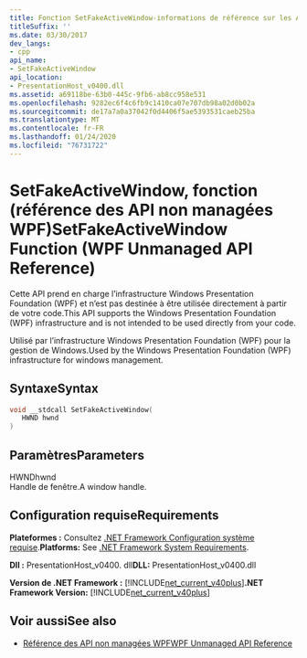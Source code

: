 ```yaml
---
title: Fonction SetFakeActiveWindow-informations de référence sur les API non managées WPF
titleSuffix: ''
ms.date: 03/30/2017
dev_langs:
- cpp
api_name:
- SetFakeActiveWindow
api_location:
- PresentationHost_v0400.dll
ms.assetid: a69118be-63b0-445c-9fb6-ab8cc958e531
ms.openlocfilehash: 9282ec6f4c6fb9c1410ca07e707db98a02d0b02a
ms.sourcegitcommit: de17a7a0a37042f0d4406f5ae5393531caeb25ba
ms.translationtype: MT
ms.contentlocale: fr-FR
ms.lasthandoff: 01/24/2020
ms.locfileid: "76731722"
---
```

# <a name="setfakeactivewindow-function-wpf-unmanaged-api-reference"></a><span data-ttu-id="8f1bc-102">SetFakeActiveWindow, fonction (référence des API non managées WPF)</span><span class="sxs-lookup"><span data-stu-id="8f1bc-102">SetFakeActiveWindow Function (WPF Unmanaged API Reference)</span></span>
<span data-ttu-id="8f1bc-103">Cette API prend en charge l’infrastructure Windows Presentation Foundation (WPF) et n’est pas destinée à être utilisée directement à partir de votre code.</span><span class="sxs-lookup"><span data-stu-id="8f1bc-103">This API supports the Windows Presentation Foundation (WPF) infrastructure and is not intended to be used directly from your code.</span></span>  
  
 <span data-ttu-id="8f1bc-104">Utilisé par l’infrastructure Windows Presentation Foundation (WPF) pour la gestion de Windows.</span><span class="sxs-lookup"><span data-stu-id="8f1bc-104">Used by the Windows Presentation Foundation (WPF) infrastructure for windows management.</span></span>  
  
## <a name="syntax"></a><span data-ttu-id="8f1bc-105">Syntaxe</span><span class="sxs-lookup"><span data-stu-id="8f1bc-105">Syntax</span></span>  
  
```cpp  
void __stdcall SetFakeActiveWindow(  
   HWND hwnd  
)  
```  
  
## <a name="parameters"></a><span data-ttu-id="8f1bc-106">Paramètres</span><span class="sxs-lookup"><span data-stu-id="8f1bc-106">Parameters</span></span>  
 <span data-ttu-id="8f1bc-107">HWND</span><span class="sxs-lookup"><span data-stu-id="8f1bc-107">hwnd</span></span>  
 <span data-ttu-id="8f1bc-108">Handle de fenêtre.</span><span class="sxs-lookup"><span data-stu-id="8f1bc-108">A window handle.</span></span>  
  
## <a name="requirements"></a><span data-ttu-id="8f1bc-109">Configuration requise</span><span class="sxs-lookup"><span data-stu-id="8f1bc-109">Requirements</span></span>  
 <span data-ttu-id="8f1bc-110">**Plateformes :** Consultez [.NET Framework Configuration système requise](../../get-started/system-requirements.md).</span><span class="sxs-lookup"><span data-stu-id="8f1bc-110">**Platforms:** See [.NET Framework System Requirements](../../get-started/system-requirements.md).</span></span>  
  
 <span data-ttu-id="8f1bc-111">**Dll :** PresentationHost_v0400. dll</span><span class="sxs-lookup"><span data-stu-id="8f1bc-111">**DLL:** PresentationHost_v0400.dll</span></span>  
  
 <span data-ttu-id="8f1bc-112">**Version de .NET Framework :** [!INCLUDE[net_current_v40plus](../../../../includes/net-current-v40plus-md.md)]</span><span class="sxs-lookup"><span data-stu-id="8f1bc-112">**.NET Framework Version:** [!INCLUDE[net_current_v40plus](../../../../includes/net-current-v40plus-md.md)]</span></span>  
  
## <a name="see-also"></a><span data-ttu-id="8f1bc-113">Voir aussi</span><span class="sxs-lookup"><span data-stu-id="8f1bc-113">See also</span></span>

- [<span data-ttu-id="8f1bc-114">Référence des API non managées WPF</span><span class="sxs-lookup"><span data-stu-id="8f1bc-114">WPF Unmanaged API Reference</span></span>](wpf-unmanaged-api-reference.md)
